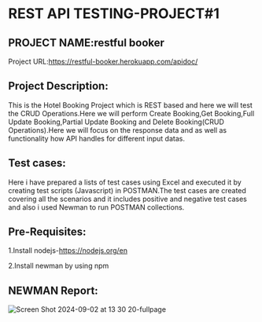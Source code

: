 # REST API TESTING-PROJECT#1

## PROJECT NAME:restful booker

Project URL:https://restful-booker.herokuapp.com/apidoc/
## Project Description:
This is the Hotel Booking Project which is REST based and here we will test the CRUD Operations.Here we will perform Create Booking,Get Booking,Full Update Booking,Partial Update Booking and Delete Booking(CRUD Operations).Here we will focus on the response data and as well as functionality how API handles for different input datas.

## Test cases:
Here i have prepared a lists of test cases using Excel and executed it by creating test scripts (Javascript) in POSTMAN.The test cases are created covering all the scenarios and it includes positive and negative test cases and also i used Newman to run POSTMAN collections.

## Pre-Requisites:

1.Install nodejs-https://nodejs.org/en

2.Install newman by using npm

## NEWMAN Report:
![Screen Shot 2024-09-02 at 13 30 20-fullpage](https://github.com/user-attachments/assets/38a67250-349c-4c1c-8ff5-bf58db24b5c0)





